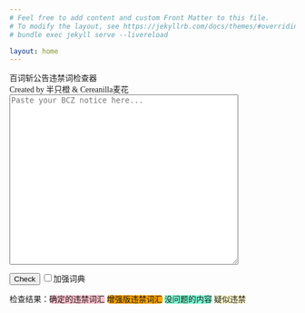 ```yaml
---
# Feel free to add content and custom Front Matter to this file.
# To modify the layout, see https://jekyllrb.com/docs/themes/#overriding-theme-defaults
# bundle exec jekyll serve --livereload

layout: home
---
```

<meta charset="UTF-8">
<style>
body {
  font-family: 'Apple Color Emoji', 'Segoe UI Emoji', 'Noto Color Emoji';
}
</style>
<body>
百词斩公告违禁词检查器<br>
Created by 半只橙 & Cereanilla麦花<br>

<textarea id="notice-input" placeholder="Paste your BCZ notice here..." style="width: 80%; height: 300px;"></textarea><br>
<button id="search-btn" onclick="check_notice()">Check</button>
<input type="checkbox" id="enhanced-check">加强词典
<div id="matches"></div>
<div>检查结果：<span style="background-color:pink;border-radius:5px" title="根据用户提交违禁词验证得到，一般真实有效" onclick="alert(this.title)">确定的违禁词汇</span>
<span style="background-color:orange;border-radius:5px" title="收集坚果墙等等通用违禁词库，范围更广，但很可能有误报" onclick="alert(this.title)">增强版违禁词汇</span>
<span style="background-color:aquamarine;border-radius:5px" title="收集近两周通过的公告筛选得到，一般没问题" onclick="alert(this.title)">没问题的内容</span>
<span style="background-color:lemonchiffon;border-radius:5px" title="收集以前被清空过的公告，可能含有违禁词，但准确性不高" onclick="alert(this.title)">疑似违禁</span></div>
<div id="results"></div>

<script src="{{ site.baseurl }}/assets/js/script.js"></script>
<!-- <a target="_blank" href="http://mail.qq.com/cgi-bin/qm_share?t=qm_mailme&email=p5aRlpWWkZWfn5Hn1taJxMjK" style="text-decoration:none;">找不到违禁词？点我</a> -->
</body>
